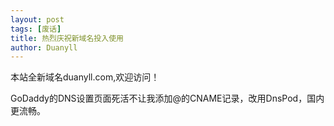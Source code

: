 ```yaml
---
layout: post
tags: [废话]
title: 热烈庆祝新域名投入使用
author: Duanyll
---
```


本站全新域名duanyll.com,欢迎访问！

<!-- more -->

GoDaddy的DNS设置页面死活不让我添加@的CNAME记录，改用DnsPod，国内更流畅。